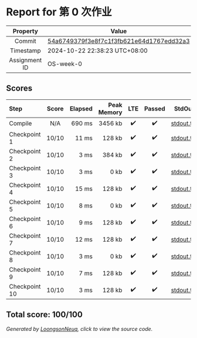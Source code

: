 # Report for 第 0 次作业

| Property | Value |
|:--------:|-------|
| Commit | [54a6749379f3e8f7c1f3fb621e64d1767edd32a3](https://github.com/Loongson-neuq/0-suchen-zhang/tree/54a6749379f3e8f7c1f3fb621e64d1767edd32a3) |
| Timestamp | 2024-10-22 22:38:23 UTC+08:00 |
| Assignment ID | OS-week-0 |
## Scores
| Step | Score | Elapsed | Peak Memory | LTE | Passed | StdOut | StdErr |
|:-----|:-----:|--------:|------------:|:---:|:------:|:------:|:------:|
| Compile | N/A | 690 ms | 3456 kb | ✔️ | ✔️ | [stdout.txt](Compile/stdout.txt) | [stderr.txt](Compile/stderr.txt) |
| Checkpoint 1 | 10/10 | 11 ms | 128 kb | ✔️ | ✔️ | [stdout.txt](Checkpoint%201/stdout.txt) | [stderr.txt](Checkpoint%201/stderr.txt) |
| Checkpoint 2 | 10/10 | 3 ms | 384 kb | ✔️ | ✔️ | [stdout.txt](Checkpoint%202/stdout.txt) | [stderr.txt](Checkpoint%202/stderr.txt) |
| Checkpoint 3 | 10/10 | 3 ms | 0 kb | ✔️ | ✔️ | [stdout.txt](Checkpoint%203/stdout.txt) | [stderr.txt](Checkpoint%203/stderr.txt) |
| Checkpoint 4 | 10/10 | 15 ms | 128 kb | ✔️ | ✔️ | [stdout.txt](Checkpoint%204/stdout.txt) | [stderr.txt](Checkpoint%204/stderr.txt) |
| Checkpoint 5 | 10/10 | 8 ms | 0 kb | ✔️ | ✔️ | [stdout.txt](Checkpoint%205/stdout.txt) | [stderr.txt](Checkpoint%205/stderr.txt) |
| Checkpoint 6 | 10/10 | 9 ms | 128 kb | ✔️ | ✔️ | [stdout.txt](Checkpoint%206/stdout.txt) | [stderr.txt](Checkpoint%206/stderr.txt) |
| Checkpoint 7 | 10/10 | 12 ms | 128 kb | ✔️ | ✔️ | [stdout.txt](Checkpoint%207/stdout.txt) | [stderr.txt](Checkpoint%207/stderr.txt) |
| Checkpoint 8 | 10/10 | 3 ms | 0 kb | ✔️ | ✔️ | [stdout.txt](Checkpoint%208/stdout.txt) | [stderr.txt](Checkpoint%208/stderr.txt) |
| Checkpoint 9 | 10/10 | 7 ms | 128 kb | ✔️ | ✔️ | [stdout.txt](Checkpoint%209/stdout.txt) | [stderr.txt](Checkpoint%209/stderr.txt) |
| Checkpoint 10 | 10/10 | 3 ms | 128 kb | ✔️ | ✔️ | [stdout.txt](Checkpoint%2010/stdout.txt) | [stderr.txt](Checkpoint%2010/stderr.txt) |

Total score: 100/100
-----------
*Generated by [LoongsonNeuq](https://github.com/Loongson-Neuq/LoongsonNeuq), click to view the source code.*
